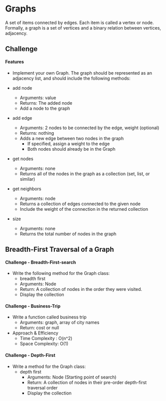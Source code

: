 # Graphs
A set of items connected by edges. Each item is called a vertex or node. Formally, a graph is a set of vertices and a binary relation between vertices, adjacency.

## Challenge

####  Features

* Implement your own Graph. The graph should be represented as an adjacency list, and should include the following methods:

* add node
  * Arguments: value
  * Returns: The added node
  * Add a node to the graph
* add edge
  * Arguments: 2 nodes to be connected by the edge, weight (optional)
  * Returns: nothing
  * Adds a new edge between two nodes in the graph
    * If specified, assign a weight to the edge
    * Both nodes should already be in the Graph
* get nodes
  * Arguments: none
  * Returns all of the nodes in the graph as a collection (set, list, or similar)
* get neighbors
  * Arguments: node
  * Returns a collection of edges connected to the given node
  * Include the weight of the connection in the returned collection
* size
  * Arguments: none
  * Returns the total number of nodes in the graph

## Breadth-First Traversal of a Graph

#### Challenge - Breadth-First-search

* Write the following method for the Graph class:
  * breadth first
  * Arguments: Node
  * Return: A collection of nodes in the order they were visited.
  * Display the collection

#### Challenge - Business-Trip

* Write a function called business trip
  * Arguments: graph, array of city names
  * Return: cost or null
* Approach & Efficiency
  * Time Complexity : O(n^2)
  * Space Complexity: O(1)


#### Challenge - Depth-First
* Write a method for the Graph class:
  * depth first
    * Arguments: Node (Starting point of search)
    * Return: A collection of nodes in their pre-order depth-first traversal order
    * Display the collection
